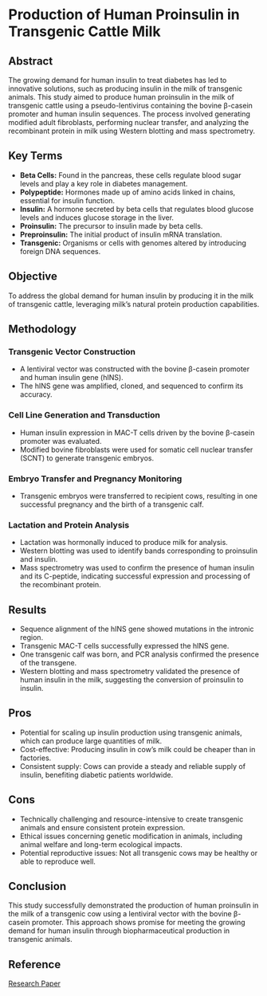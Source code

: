 # Production of Human Proinsulin in Transgenic Cattle Milk

## Abstract
The growing demand for human insulin to treat diabetes has led to innovative solutions, such as producing insulin in the milk of transgenic animals. This study aimed to produce human proinsulin in the milk of transgenic cattle using a pseudo-lentivirus containing the bovine β-casein promoter and human insulin sequences. The process involved generating modified adult fibroblasts, performing nuclear transfer, and analyzing the recombinant protein in milk using Western blotting and mass spectrometry.

## Key Terms
- **Beta Cells:** Found in the pancreas, these cells regulate blood sugar levels and play a key role in diabetes management.
- **Polypeptide:** Hormones made up of amino acids linked in chains, essential for insulin function.
- **Insulin:** A hormone secreted by beta cells that regulates blood glucose levels and induces glucose storage in the liver.
- **Proinsulin:** The precursor to insulin made by beta cells.
- **Preproinsulin:** The initial product of insulin mRNA translation.
- **Transgenic:** Organisms or cells with genomes altered by introducing foreign DNA sequences.

## Objective
To address the global demand for human insulin by producing it in the milk of transgenic cattle, leveraging milk’s natural protein production capabilities.

## Methodology

### Transgenic Vector Construction
- A lentiviral vector was constructed with the bovine β-casein promoter and human insulin gene (hINS).
- The hINS gene was amplified, cloned, and sequenced to confirm its accuracy.

### Cell Line Generation and Transduction
- Human insulin expression in MAC-T cells driven by the bovine β-casein promoter was evaluated.
- Modified bovine fibroblasts were used for somatic cell nuclear transfer (SCNT) to generate transgenic embryos.

### Embryo Transfer and Pregnancy Monitoring
- Transgenic embryos were transferred to recipient cows, resulting in one successful pregnancy and the birth of a transgenic calf.

### Lactation and Protein Analysis
- Lactation was hormonally induced to produce milk for analysis.
- Western blotting was used to identify bands corresponding to proinsulin and insulin.
- Mass spectrometry was used to confirm the presence of human insulin and its C-peptide, indicating successful expression and processing of the recombinant protein.

## Results
- Sequence alignment of the hINS gene showed mutations in the intronic region.
- Transgenic MAC-T cells successfully expressed the hINS gene.
- One transgenic calf was born, and PCR analysis confirmed the presence of the transgene.
- Western blotting and mass spectrometry validated the presence of human insulin in the milk, suggesting the conversion of proinsulin to insulin.

## Pros
- Potential for scaling up insulin production using transgenic animals, which can produce large quantities of milk.
- Cost-effective: Producing insulin in cow’s milk could be cheaper than in factories.
- Consistent supply: Cows can provide a steady and reliable supply of insulin, benefiting diabetic patients worldwide.

## Cons
- Technically challenging and resource-intensive to create transgenic animals and ensure consistent protein expression.
- Ethical issues concerning genetic modification in animals, including animal welfare and long-term ecological impacts.
- Potential reproductive issues: Not all transgenic cows may be healthy or able to reproduce well.

## Conclusion
This study successfully demonstrated the production of human proinsulin in the milk of a transgenic cow using a lentiviral vector with the bovine β-casein promoter. This approach shows promise for meeting the growing demand for human insulin through biopharmaceutical production in transgenic animals.

## Reference
[Research Paper](https://analyticalsciencejournals.onlinelibrary.wiley.com/doi/10.1002/biot.202300307)
